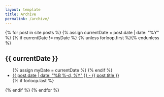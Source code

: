 ```yaml
---
layout: template
title: Archive
permalink: /archive/
---
```


<section class="archive-post-list">

  {% for post in site.posts %}
      {% assign currentDate = post.date | date: "%Y" %}
      {% if currentDate != myDate %}
          {% unless forloop.first %}</ul>{% endunless %}
          <h1>{{ currentDate }}</h1>
          <ul>
          {% assign myDate = currentDate %}
      {% endif %}
      <li><a href="{{site.github.url}}{{ post.url }}"><span>{{ post.date | date: "%B %-d, %Y" }}</span> - {{ post.title }}</a></li>
      {% if forloop.last %}</ul>{% endif %}
  {% endfor %}

</section>
